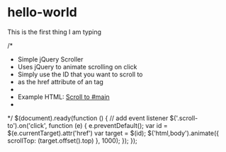 # hello-world

This is the first thing I am typing

/*
* Simple jQuery Scroller
* Uses jQuery to animate scrolling on click
* Simply use the ID that you want to scroll to
* as the href attribute of an <a> tag
* 
* Example HTML: <a href="#main" class="scroll-to">Scroll to #main</a>
*
*/
$(document).ready(function () {
  // add event listener
  $('.scroll-to').on('click', function (e) {
    e.preventDefault();
    var id = $(e.currentTarget).attr('href')
    var target = $(id);
    $('html,body').animate({
      scrollTop: (target.offset().top)
    }, 1000);
  });
});
